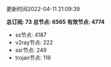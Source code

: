 更新时间2022-04-11 21:09:39

**总订阅: 73**
**总节点: 6565**
**有效节点: 4774**
- ss节点: 4187
- v2ray节点: 222
- ssr节点: 249
- trojan节点: 116
